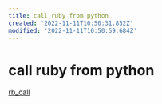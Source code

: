 ```yaml
---
title: call ruby from python
created: '2022-11-11T10:50:31.852Z'
modified: '2022-11-11T10:50:59.684Z'
---
```


# call ruby from python

[rb_call](https://github.com/yohm/rb_call)

[]()
